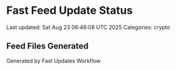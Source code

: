 # Fast Feed Update Status
Last updated: Sat Aug 23 06:46:08 UTC 2025
Categories: crypto

## Feed Files Generated

Generated by Fast Updates Workflow
